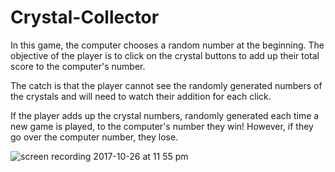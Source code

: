 # Crystal-Collector

In this game, the computer chooses a random number at the beginning. The objective of the player is to click on the crystal buttons to add up their total score to the computer's number. 

The catch is that the player cannot see the randomly generated numbers of the crystals and will need to watch their addition for each click. 

If the player adds up the crystal numbers, randomly generated each time a new game is played, to the computer's number they win! However, if they go over the computer number, they lose. 

![screen recording 2017-10-26 at 11 55 pm](https://user-images.githubusercontent.com/25335077/32087393-742122b4-baa9-11e7-825b-724b690b0afb.gif)
